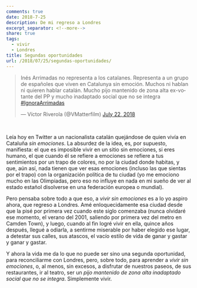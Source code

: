 ```yaml
---
comments: true
date: 2018-7-25
description: De mi regreso a Londres
excerpt_separator: <!--more-->
share: true
tags:
  - vivir
  - Londres
title: Segundas oportunidades
url: /2018/07/25/segundas-oportunidades/
---
```



<blockquote class="twitter-tweet" data-lang="en">
<p lang="es" dir="ltr">Inés Arrimadas no representa a los catalanes.
 Representa a un grupo de españoles que viven en Catalunya sin emoción.
 Muchos ni hablan ni quieren hablar catalán. Mucho pijo mantenido de
 zona alta ex-votante del PP y mucho inadaptado social que no se integra
 <a href="https://twitter.com/hashtag/IgnoraArrimadas?src=hash&amp;ref_src=twsrc%5Etfw">
 #IgnoraArrimadas</a></p>&mdash; Víctor Riverola (@VMatterfilm)
 <a href="https://twitter.com/VMatterfilm/status/1020940850786983936?ref_src=twsrc%5Etfw">
 July 22, 2018</a></blockquote>
 <script async src="https://platform.twitter.com/widgets.js" charset="utf-8"></script>

<br/>

Leía hoy en Twitter a un nacionalista catalán quejándose de quien vivía
en Cataluña *sin emociones*. La absurdez de la idea, es, por supuesto,
manifiesta: el que es
  imposible vivir en un sitio sin emociones, si eres humano, el que cuando él
  se refiere a emociones se refiere a tus sentimientos por un trapo de colores,
  no por la ciudad donde habitas, y que, aún así, nada tienen que ver
  esas emociones (incluso las que sientas por el trapo) con la organización
  política de tu ciudad (yo me emociono mucho en las Olimpiadas, pero
    eso no influye en nada en mi sueño de ver al estado estañol disolverse en
    una federación europea o mundial).

<!--more-->

Pero pensaba sobre todo a que eso, a *vivir sin emociones* es a lo
yo aspiro ahora, que regreso a Londres. Amé enloquecidamente esa ciudad
desde que la pisé por primera vez cuando este siglo comenzaba (nunca
  olvidaré ese momento, el verano del 2001, saliendo por primera vez
  del metro en Camden Town), y luego, cuando al fin logré vivir en ella,
  quince años después, llegué a odiarla, a sentirme miserable por haber
  elegido ese lugar, a detestar sus calles, sus atascos, el vacío estilo
  de vida de ganar y gastar y ganar y gastar.

Y ahora la vida me da lo que no puede ser sino una segunda oportunidad,
para reconciliarme con Londres, pero, sobre todo, para aprender a *vivir sin
emociones*, o, al menos, sin excesos, a disfrutar de nuestros paseos,
de sus restaurantes, ir al teatro, ser un *pijo mantenido de zona alta*
*inadaptado social que no se integra*. Simplemente vivir.